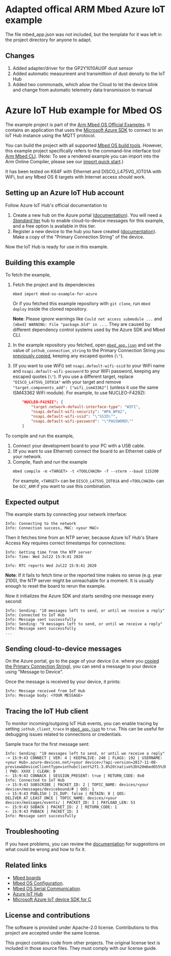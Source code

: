 # Adapted offical ARM Mbed Azure IoT example
The file mbed_app.json was not included, but the template for it was left in the project directory for anyone to adapt.
## Changes
1. Added adapter/driver for the GP2Y1010AU0F dust sensor
2. Added automatic measurment and transmittion of dust density to the IoT Hub
3. Added two commonads, which allow the Cloud to let the device blink and change from automatic telemetry data transmission to manual

# Azure IoT Hub example for Mbed OS

The example project is part of the [Arm Mbed OS Official Examples](https://os.mbed.com/code/). It contains an application that uses the [Microsoft Azure SDK](https://github.com/Azure/azure-iot-sdk-c) to connect to an IoT Hub instance using the MQTT protocol.

You can build the project with all supported [Mbed OS build tools](https://os.mbed.com/docs/mbed-os/latest/tools/index.html). However, this example project specifically refers to the command-line interface tool [Arm Mbed CLI](https://github.com/ARMmbed/mbed-cli#installing-mbed-cli).
(Note: To see a rendered example you can import into the Arm Online Compiler, please see our [import quick start](https://os.mbed.com/docs/mbed-os/latest/quick-start/online-with-the-online-compiler.html#importing-the-code).)

It has been tested on K64F with Ethernet and DISCO_L475VG_IOT01A with WiFi, but any Mbed OS 6 targets with Internet access should work.

## Setting up an Azure IoT Hub account

Follow Azure IoT Hub's official documentation to

1. Create a new hub on the Azure portal ([documentation](https://docs.microsoft.com/en-us/azure/iot-hub/iot-hub-create-through-portal#create-an-iot-hub)). You will need a [_Standard_ tier](https://azure.microsoft.com/en-gb/pricing/details/iot-hub/) hub to enable cloud-to-device messages for this example, and a free option is available in this tier.
1. Register a new device to the hub you have created ([documentation](https://docs.microsoft.com/en-us/azure/iot-hub/iot-hub-create-through-portal#register-a-new-device-in-the-iot-hub)). Make a copy of the "Primary Connection String" of the device.

Now the IoT Hub is ready for use in this example.

## Building this example

To fetch the example,

1. Fetch the project and its dependencies
    ```
    mbed import mbed-os-example-for-azure
    ```
    Or if you fetched this example repository with `git clone`, run `mbed deploy` inside the cloned repository.

    **Note**: Please _ignore_ warnings like `Could not access submodule ...` and `[mbed] WARNING: File "package.bld" in ...`. They are caused by different dependency control systems used by the Azure SDK and Mbed CLI.

1. In the example repository you fetched, open [`mbed_app.json`](./mbed_app.json) and set the value of `iothub_connection_string` to the Primary Connection String you [previously copied](#setting-up-the-cloud), keeping any escaped quotes (`\"`).
1. (If you want to use *WiFi*) set `nsapi.default-wifi-ssid` to your WiFi name and `nsapi.default-wifi-password` to your WiFi password, keeping any escaped quotes (`\"`). If you use a different target, replace `"DISCO_L475VG_IOT01A"` with your target and remove `"target.components_add": ["wifi_ism43362"]` (unless it use the same ISM43362 WiFi module).
    For example, to use NUCLEO-F429ZI:
    ```json
        "NUCLEO-F429ZI": {
            "target.network-default-interface-type": "WIFI",
            "nsapi.default-wifi-security": "WPA_WPA2",
            "nsapi.default-wifi-ssid": "\"SSID\"",
            "nsapi.default-wifi-password": "\"PASSWORD\""
        }
    ```

To compile and run the example,

1. Connect your development board to your PC with a USB cable.
1. (If you want to use Ethernet) connect the board to an Ethernet cable of your network.
1. Compile, flash and run the example
    ```
    mbed compile -m <TARGET> -t <TOOLCHAIN> -f --sterm --baud 115200
    ```
    For example, `<TARGET>` can be `DISCO_L475VG_IOT01A` and `<TOOLCHAIN>` can be `GCC_ARM` if you want to use this combination.

## Expected output

The example starts by connecting your network interface:
```
Info: Connecting to the network
Info: Connection success, MAC: <your MAC>
```

Then it fetches time from an NTP server, because Azure IoT Hub's Share Access Key requires correct timestamps for connections:
```
Info: Getting time from the NTP server
Info: Time: Wed Jul22 15:9:41 2020

Info: RTC reports Wed Jul22 15:9:41 2020
```
**Note**: If it fails to fetch time or the reported time makes no sense (e.g. year 2100), the NTP server might be unreachable for a moment. It is usually enough to reset the board to rerun the example.

Now it  initializes the Azure SDK and starts sending one message every second:
```
Info: Sending: "10 messages left to send, or until we receive a reply"
Info: Connected to IoT Hub
Info: Message sent successfully
Info: Sending: "9 messages left to send, or until we receive a reply"
Info: Message sent successfully
...
```

## Sending cloud-to-device messages

On the Azure portal, go to the page of your device (i.e. where you [copied the Primary Connection String](#setting-up-the-cloud)), you can send a message to your device using "Message to Device".

Once the message is received by your device, it prints:
```
Info: Message received from IoT Hub
Info: Message body: <YOUR MESSAGE>
```

## Tracing the IoT Hub client

To monitor incoming/outgoing IoT Hub events, you can enable tracing by setting `iothub_client_trace` in [`mbed_app.json`](./mbed_app.json) to `true`. This can be useful for debugging issues related to connections or credentials.

Sample trace for the first message sent:

```
Info: Sending: "10 messages left to send, or until we receive a reply"
-> 15:9:43 CONNECT | VER: 4 | KEEPALIVE: 240 | FLAGS: 192 | USERNAME: <your Hub>.azure-devices.net/<your device>/?api-version=2017-11-08-preview&DeviceClientType=iothubclient%2f1.3.8%20(native%3b%20mbedOS5%3b%20undefined) | PWD: XXXX | CLEAN: 0
<- 15:9:43 CONNACK | SESSION_PRESENT: true | RETURN_CODE: 0x0
Info: Connected to IoT Hub
-> 15:9:43 SUBSCRIBE | PACKET_ID: 2 | TOPIC_NAME: devices/<your device>/messages/devicebound/# | QOS: 1
-> 15:9:43 PUBLISH | IS_DUP: false | RETAIN: 0 | QOS: DELIVER_AT_LEAST_ONCE | TOPIC_NAME: devices/<your device>/messages/events/ | PACKET_ID: 3 | PAYLOAD_LEN: 53
<- 15:9:43 SUBACK | PACKET_ID: 2 | RETURN_CODE: 1
<- 15:9:43 PUBACK | PACKET_ID: 3
Info: Message sent successfully
```

## Troubleshooting
If you have problems, you can review the [documentation](https://os.mbed.com/docs/latest/tutorials/debugging.html) for suggestions on what could be wrong and how to fix it.

## Related links
* [Mbed boards](https://os.mbed.com/platforms/)
* [Mbed OS Configuration](https://os.mbed.com/docs/latest/reference/configuration.html).
* [Mbed OS Serial Communication](https://os.mbed.com/docs/latest/tutorials/serial-communication.html).
* [Azure IoT Hub](https://azure.microsoft.com/en-gb/services/iot-hub/)
* [Microsoft Azure IoT device SDK for C](https://github.com/Azure/azure-iot-sdk-c/tree/master/iothub_client)

## License and contributions

The software is provided under Apache-2.0 license. Contributions to this project are accepted under the same license.

This project contains code from other projects. The original license text is included in those source files. They must comply with our license guide.
